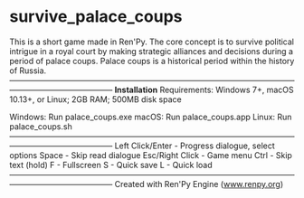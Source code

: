 # survive_palace_coups
This is a short game made in Ren'Py. The core concept is to survive political intrigue in a royal court by making strategic alliances and decisions during a period of palace coups.
Palace coups is a historical period within the history of Russia.
—————————————————————————————————————————————————
**Installation**
Requirements: Windows 7+, macOS 10.13+, or Linux; 2GB RAM; 500MB disk space

Windows: Run palace_coups.exe
macOS: Run palace_coups.app
Linux: Run palace_coups.sh
—————————————————————————————————————————————————
Left Click/Enter - Progress dialogue, select options
Space           - Skip read dialogue
Esc/Right Click - Game menu
Ctrl            - Skip text (hold)
F               - Fullscreen
S               - Quick save
L               - Quick load
—————————————————————————————————————————————————
Created with Ren'Py Engine (www.renpy.org)
